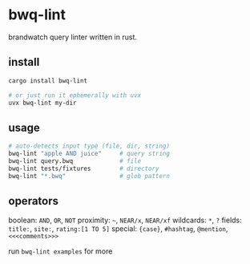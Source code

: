 # bwq-lint

brandwatch query linter written in rust.

## install

```bash
cargo install bwq-lint

# or just run it ephemerally with uvx
uvx bwq-lint my-dir
```

## usage

```bash
# auto-detects input type (file, dir, string)
bwq-lint "apple AND juice"     # query string
bwq-lint query.bwq             # file
bwq-lint tests/fixtures        # directory
bwq-lint "*.bwq"               # glob pattern
```

## operators

boolean: `AND`, `OR`, `NOT`
proximity: `~`, `NEAR/x`, `NEAR/xf`
wildcards: `*`, `?`
fields: `title:`, `site:`, `rating:[1 TO 5]`
special: `{case}`, `#hashtag`, `@mention`, `<<<comments>>>`

run `bwq-lint examples` for more
